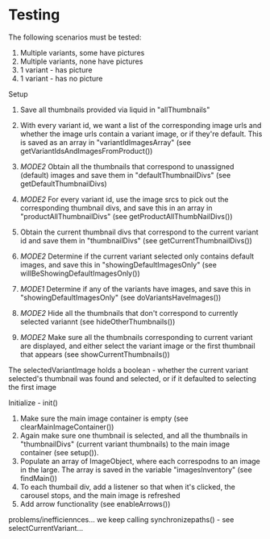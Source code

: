 # Testing

The following scenarios must be tested:
1. Multiple variants, some have pictures
2. Multiple variants, none have pictures
3. 1 variant - has picture
4. 1 variant - has no picture



Setup
1. Save all thumbnails provided via liquid in "allThumbnails"

2. With every variant id, we want a list of the corresponding image urls and whether the image urls contain a variant image, or if they're default. This is saved as an array in "variantIdImagesArray" (see getVariantIdsAndImagesFromProduct())

3. *MODE2*  Obtain all the thumbnails that correspond to unassigned (default) images and save them in "defaultThumbnailDivs" (see getDefaultThumbnailDivs)

4. *MODE2*  For every variant id, use the image srcs to pick out the corresponding thumbnail divs, and save this in an array in "productAllThumbnailDivs" (see getProductAllThumbNailDivs())

5. Obtain the current thumbnail divs that correspond to the current variant id and save them in "thumbnailDivs" (see getCurrentThumbnailDivs())

6. *MODE2* Determine if the current variant selected only contains default images, and save this in "showingDefaultImagesOnly" (see willBeShowingDefaultImagesOnly())

7. *MODE1* Determine if any of the variants have images, and save this in "showingDefaultImagesOnly" (see doVariantsHaveImages())

8. *MODE2* Hide all the thumbnails that don't correspond to currently selected variannt (see hideOtherThumbnails())

9. *MODE2* Make sure all the thumbnails corresponding to current variant are displayed, and either select the variant image or the first thumbnail that appears (see showCurrentThumbnails())

The selectedVariantImage holds a boolean - whether the current variant selected's thumbnail was found and selected, or if it defaulted to selecting the first image

Initialize - init()
1. Make sure the main image container is empty (see clearMainImageContainer())
2. Again make sure one thumbnail is selected, and all the thumbnails in "thumbnailDivs" (current variant thumbnails) to the main image container (see setup()).
3. Populate an array of ImageObject, where each correspodns to an image in the large. The array is saved in the variable "imagesInventory" (see findMain())
4. To each thumbail div, add a listener so that when it's clicked, the carousel stops, and the main image is refreshed
5. Add arrow functionality (see enableArrows())





problems/inefficiennces... we keep calling synchronizepaths() - see selectCurrentVariant...